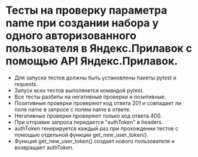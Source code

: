 ﻿# Тесты на проверку параметра name при создании набора у одного авторизованного пользователя в Яндекс.Прилавок с помощью API Яндекс.Прилавок.
- Для запуска тестов должны быть установлены пакеты pytest и requests.
- Запуск всех тестов выполянется командой pytest.
- Все тесты разбиты на негативные проверки и позитивные.
- Позитивные проверки проверяют код ответа 201 и совпадает ли поле name в запросе с полем name в ответе.
- Негативные проверки проверяют только код ответа 400.
- При отправке запроса передается "authToken" в headers.
- authToken генерируется каждый раз при прохождении тестов с помощью отдельной функции get_new_user_token().
- Функция get_new_user_token() создает нового пользователя и возвращает authToken.
